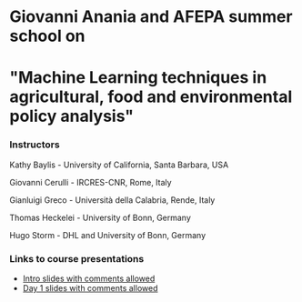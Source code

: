 # Giovanni Anania and AFEPA summer school on 
# "Machine Learning techniques in agricultural, food and environmental policy analysis"
### Instructors 
Kathy Baylis - University of California, Santa Barbara, USA

Giovanni Cerulli - IRCRES-CNR, Rome, Italy

Gianluigi Greco - Università della Calabria, Rende, Italy

Thomas Heckelei - University of Bonn, Germany

Hugo Storm - DHL and University of Bonn, Germany

### Links to course presentations

- [Intro slides with comments allowed](https://docs.google.com/presentation/d/1Fln8pB8ml-yPhRrQAEcarbtiMeuNEwt_mZZLsE_77WY/edit?usp=sharing)
- [Day 1 slides with comments allowed](https://docs.google.com/presentation/d/1DjcYG9uDWZlCZ_iq5brNfMGf5fGhLqRhh2G9CEuhcQI/edit?usp=sharing)
